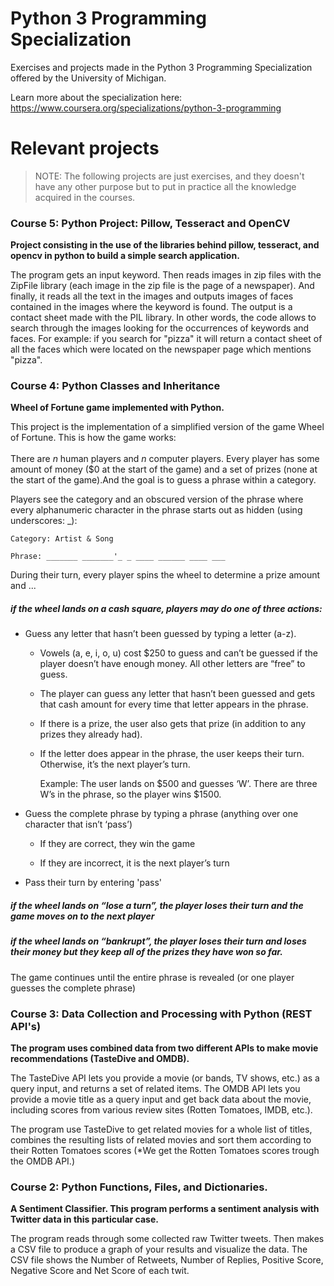 # Python 3 Programming Specialization
Exercises and projects made in the Python 3 Programming Specialization offered by the University of Michigan.

Learn more about the specialization here: https://www.coursera.org/specializations/python-3-programming

# Relevant projects


> NOTE: The following projects are just exercises, and they doesn't have any other purpose but to put in practice all the knowledge acquired in the courses.

### Course 5: Python Project: Pillow, Tesseract and OpenCV

**Project consisting in the use of the libraries behind pillow, tesseract, and opencv in python to build a simple search application.**

The program gets an input keyword. Then reads images in zip files with the ZipFile library (each image in the zip file is the page of a newspaper). And finally, it reads all the text in the images and outputs images of faces contained in the images where the keyword is found. The output is a contact sheet made with the PIL library.
In other words, the code allows to search through the images looking for the occurrences of keywords and faces. 
For example: if you search for "pizza" it will return a contact sheet of all the faces which were located on the newspaper page which mentions "pizza".

### Course 4: Python Classes and Inheritance

**Wheel of Fortune game implemented with Python.**

This project is the implementation of a simplified version of the game Wheel of Fortune. This is how the game works:
<br/>
<br/>
There are <em>n</em> human players and <em>n</em> computer players. Every player has some amount of money ($0 at the start of the game) and a set of prizes (none at the start of the game).And the goal is to guess a phrase within a category. 

Players see the category and an obscured version of the phrase where every alphanumeric character in the phrase starts out as hidden (using underscores: _):
```
Category: Artist & Song

Phrase: _______ _______'_ _ ____ ______ ____ ___
```

During their turn, every player spins the wheel to determine a prize amount and ...

##### if the wheel lands on a cash square, players may do one of three actions:

- Guess any letter that hasn’t been guessed by typing a letter (a-z).
  - Vowels (a, e, i, o, u) cost $250 to guess and can’t be guessed if the player doesn’t have enough money. All other letters are “free” to guess.
  
  - The player can guess any letter that hasn’t been guessed and gets that cash amount for every time that letter appears in the phrase.
  
  - If there is a prize, the user also gets that prize (in addition to any prizes they already had).
  
  - If the letter does appear in the phrase, the user keeps their turn. Otherwise, it’s the next player’s turn.
  
    Example: The user lands on $500 and guesses ‘W’. There are three W’s in the phrase, so the player wins $1500.

- Guess the complete phrase by typing a phrase (anything over one character that isn’t ‘pass’)
  - If they are correct, they win the game
  
  - If they are incorrect, it is the next player’s turn

- Pass their turn by entering 'pass'

##### if the wheel lands on “lose a turn”, the player loses their turn and the game moves on to the next player

##### if the wheel lands on “bankrupt”, the player loses their turn and loses their money but they keep all of the prizes they have won so far.

The game continues until the entire phrase is revealed (or one player guesses the complete phrase)


### Course 3: Data Collection and Processing with Python (REST API's)

**The program uses combined data from two different APIs to make movie recommendations (TasteDive and OMDB).**

The TasteDive API lets you provide a movie (or bands, TV shows, etc.) as a query input, and returns a set of related items. The OMDB API lets you provide a movie title as a query input and get back data about the movie, including scores from various review sites (Rotten Tomatoes, IMDB, etc.).

The program use TasteDive to get related movies for a whole list of titles, combines the resulting lists of related movies and sort them according to their Rotten Tomatoes scores (*We get the Rotten Tomatoes scores trough the OMDB API.)


### Course 2: Python Functions, Files, and Dictionaries.

**A Sentiment Classifier. This program performs a sentiment analysis with Twitter data in this particular case.**

The program reads through some collected raw Twitter tweets. Then makes a CSV file to produce a graph of your results and visualize the data.
The CSV file shows the Number of Retweets, Number of Replies, Positive Score, Negative Score and Net Score of each twit.


